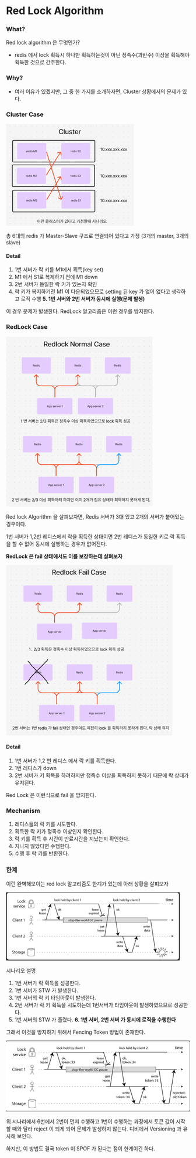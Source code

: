 # Red Lock Algorithm

### What?

Red lock algorithm 은 무엇인가? 

- redis 에서 lock 획득시 하나만 획득하는것이 아닌 정족수(과반수) 이상을 획득해야 획득한 것으로 간주한다.

### Why?

- 여러 이유가 있겠지만, 그 중 한 가지를 소개하자면, Cluster 상황에서의 문제가 있다.

### Cluster Case

![img.png](img.png)

총 6대의 redis 가 Master-Slave 구조로 연결되어 있다고 가정 (3개의 master, 3개의 slave)

#### Detail

1. 1번 서버가 락 키를 M1에서 획득(key set)
2. M1 에서 S1로 복제하기 전에 M1 down
3. 2번 서버가 동일한 락 키가 있는지 확인
4. 락 키가 복지하기전 M1 이 다운되었으므로 setting 된 key 가 없어 없다고 생각하고 로직 수행
**5. 1번 서버와 2번 서버가 동시에 실행(문제 발생)**

이 경우 문제가 발생한다. RedLock 알고리즘은 이런 경우를 방지한다.

### RedLock Case

![img_1.png](img_1.png)

Red lock Algorithm 을 살펴보자면, Redis 서버가 3대 있고 2개의 서버가 붙어있는 경우이다.

1번 서버가 1,2번 레디스에서 락을 획득한 상태이면 2번 레디스가 동일한 키로 락 획득을 할 수 없어 동시에 실행하는 경우가 없어진다.

**RedLock 은 fail 상태에서도 이를 보장하는데 살펴보자**

![img_2.png](img_2.png)

#### Detail

1. 1번 서버가 1,2 번 레디스 에서 락 키를 획득한다.
2. 1번 레디스가 down
3. 2번 서버가 키 획득을 하려하지만 정족수 이상을 획득하지 못하기 때문에 락 상태가 유지된다.

Red Lock 은 이런식으로 fail 을 방지한다.

### Mechanism

1. 레디스들의 락 키를 시도한다.
2. 획득한 락 키가 정족수 이상인지 확인한다.
3. 락 키를 획득 후 시간이 만료시간을 지났는지 확인한다.
4. 지나지 않았다면 수행한다.
5. 수행 후 락 키를 반환한다.

### 한계

이런 완벽해보이는 red lock 알고리즘도 한계가 있는데 아래 상황을 살펴보자

![img_3.png](img_3.png)

시나리오 설명
1. 1번 서버가 락 획득을 성공한다.
2. 1번 서버가 STW 가 발생한다.
3. 1번 서버의 락 키 타임아웃이 발생한다.
4. 2번 서버가 락 키 획득을 시도하는데 1번서버가 타임아웃이 발생하였으므로 성공한다.
5. 1번 서버의 STW 가 풀렸다.
**6. 1번 서버, 2번 서버 가 동시에 로직을 수행한다**

그래서 이것을 방지하기 위해서 Fencing Token 방법이 존재한다.

![img_4.png](img_4.png)

위 시나리에서 6번에서 2번이 먼저 수행하고 1번이 수행하는 과정에서 토큰 값이 시작할 때와 달라 reject 이 되게 되어
문제가 발생하지 않는다.
디비에서 Versioning 과 유사해 보인다.

하지만, 이 방법도 결국 token 이 SPOF 가 된다는 점이 한계이긴 하다.